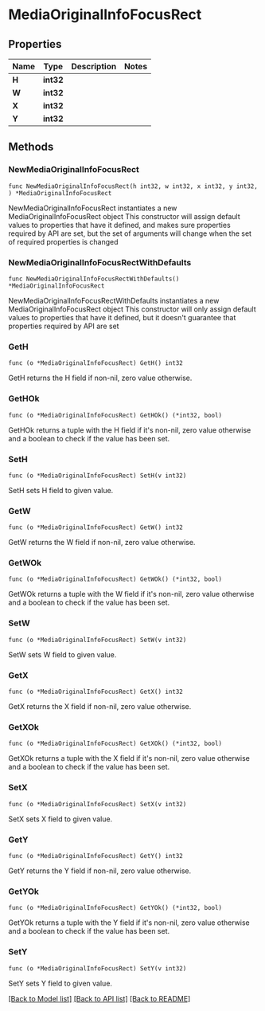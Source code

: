 # MediaOriginalInfoFocusRect

## Properties

Name | Type | Description | Notes
------------ | ------------- | ------------- | -------------
**H** | **int32** |  | 
**W** | **int32** |  | 
**X** | **int32** |  | 
**Y** | **int32** |  | 

## Methods

### NewMediaOriginalInfoFocusRect

`func NewMediaOriginalInfoFocusRect(h int32, w int32, x int32, y int32, ) *MediaOriginalInfoFocusRect`

NewMediaOriginalInfoFocusRect instantiates a new MediaOriginalInfoFocusRect object
This constructor will assign default values to properties that have it defined,
and makes sure properties required by API are set, but the set of arguments
will change when the set of required properties is changed

### NewMediaOriginalInfoFocusRectWithDefaults

`func NewMediaOriginalInfoFocusRectWithDefaults() *MediaOriginalInfoFocusRect`

NewMediaOriginalInfoFocusRectWithDefaults instantiates a new MediaOriginalInfoFocusRect object
This constructor will only assign default values to properties that have it defined,
but it doesn't guarantee that properties required by API are set

### GetH

`func (o *MediaOriginalInfoFocusRect) GetH() int32`

GetH returns the H field if non-nil, zero value otherwise.

### GetHOk

`func (o *MediaOriginalInfoFocusRect) GetHOk() (*int32, bool)`

GetHOk returns a tuple with the H field if it's non-nil, zero value otherwise
and a boolean to check if the value has been set.

### SetH

`func (o *MediaOriginalInfoFocusRect) SetH(v int32)`

SetH sets H field to given value.


### GetW

`func (o *MediaOriginalInfoFocusRect) GetW() int32`

GetW returns the W field if non-nil, zero value otherwise.

### GetWOk

`func (o *MediaOriginalInfoFocusRect) GetWOk() (*int32, bool)`

GetWOk returns a tuple with the W field if it's non-nil, zero value otherwise
and a boolean to check if the value has been set.

### SetW

`func (o *MediaOriginalInfoFocusRect) SetW(v int32)`

SetW sets W field to given value.


### GetX

`func (o *MediaOriginalInfoFocusRect) GetX() int32`

GetX returns the X field if non-nil, zero value otherwise.

### GetXOk

`func (o *MediaOriginalInfoFocusRect) GetXOk() (*int32, bool)`

GetXOk returns a tuple with the X field if it's non-nil, zero value otherwise
and a boolean to check if the value has been set.

### SetX

`func (o *MediaOriginalInfoFocusRect) SetX(v int32)`

SetX sets X field to given value.


### GetY

`func (o *MediaOriginalInfoFocusRect) GetY() int32`

GetY returns the Y field if non-nil, zero value otherwise.

### GetYOk

`func (o *MediaOriginalInfoFocusRect) GetYOk() (*int32, bool)`

GetYOk returns a tuple with the Y field if it's non-nil, zero value otherwise
and a boolean to check if the value has been set.

### SetY

`func (o *MediaOriginalInfoFocusRect) SetY(v int32)`

SetY sets Y field to given value.



[[Back to Model list]](../README.md#documentation-for-models) [[Back to API list]](../README.md#documentation-for-api-endpoints) [[Back to README]](../README.md)


